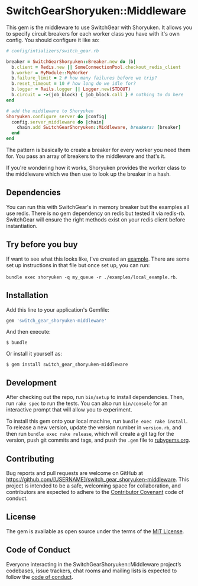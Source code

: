 # SwitchGearShoryuken::Middleware

This gem is the middleware to use SwitchGear with Shoryuken.  It allows you to specify circuit breakers for each worker class you have with it's own config.  You should configure it like so:

```ruby
# config/intializers/switch_gear.rb

breaker = SwitchGearShoryuken::Breaker.new do |b|
  b.client = Redis.new || SomeConnectionPool.checkout_redis_client
  b.worker = MyModule::MyWorker
  b.failure_limit = 2 # how many failures before we trip?
  b.reset_timeout = 10 # how long do we idle for?
  b.logger = Rails.logger || Logger.new(STDOUT)
  b.circuit = ->(job_block) { job_block.call } # nothing to do here
end

# add the middleware to Shoryuken
Shoryuken.configure_server do |config|
  config.server_middleware do |chain|
    chain.add SwitchGearShoryuken::Middleware, breakers: [breaker]
  end
end
```

The pattern is basically to create a breaker for every worker you need them for.  You pass an array of breakers to the middleware and that's it.  

If you're wondering how it works, Shoryuken provides the worker class to the middleware which we then use to look up the breaker in a hash.  



## Dependencies

You can run this with SwitchGear's in memory breaker but the examples all use redis.  There is no gem dependency on redis but tested it via redis-rb.  SwitchGear will ensure the right methods exist on your redis client before instantiation.


## Try before you buy
If want to see what this looks like, I've created an [example](examples/local_example.rb).  There are some set up instructions in that file but once set up, you can run:

 `bundle exec shoryuken -q my_queue -r ./examples/local_example.rb`.

## Installation

Add this line to your application's Gemfile:

```ruby
gem 'switch_gear_shoryuken-middleware'
```

And then execute:

    $ bundle

Or install it yourself as:

    $ gem install switch_gear_shoryuken-middleware

## Development

After checking out the repo, run `bin/setup` to install dependencies. Then, run `rake spec` to run the tests. You can also run `bin/console` for an interactive prompt that will allow you to experiment.

To install this gem onto your local machine, run `bundle exec rake install`. To release a new version, update the version number in `version.rb`, and then run `bundle exec rake release`, which will create a git tag for the version, push git commits and tags, and push the `.gem` file to [rubygems.org](https://rubygems.org).

## Contributing

Bug reports and pull requests are welcome on GitHub at https://github.com/[USERNAME]/switch_gear_shoryuken-middleware. This project is intended to be a safe, welcoming space for collaboration, and contributors are expected to adhere to the [Contributor Covenant](http://contributor-covenant.org) code of conduct.

## License

The gem is available as open source under the terms of the [MIT License](http://opensource.org/licenses/MIT).

## Code of Conduct

Everyone interacting in the SwitchGearShoryuken::Middleware project’s codebases, issue trackers, chat rooms and mailing lists is expected to follow the [code of conduct](https://github.com/[USERNAME]/switch_gear_shoryuken-middleware/blob/master/CODE_OF_CONDUCT.md).
